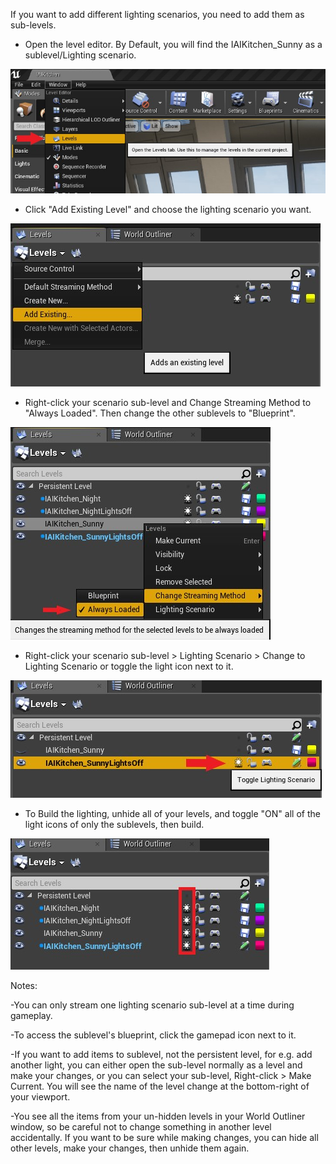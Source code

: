 If you want to add different lighting scenarios, you need to add them as sub-levels. 

* Open the level editor. By Default, you will find the IAIKitchen_Sunny as a sublevel/Lighting scenario.

![](Img/OpenLevelEditor.jpg)

* Click "Add Existing Level" and choose the lighting scenario you want. 

![](Img/AddExistingLevel.jpg)

* Right-click your scenario sub-level and Change Streaming Method to "Always Loaded". Then change the other sublevels to "Blueprint".

![](Img/ChangeStreamingMethod.jpg)

* Right-click your scenario sub-level > Lighting Scenario > Change to Lighting Scenario or toggle the light icon next to it.

![](Img/ToggleLightingScenario.jpg)

* To Build the lighting, unhide all of your levels, and toggle "ON" all of the light icons of only the sublevels, then build. 

![](Img/LightingBuild.jpg)

Notes: 

-You can only stream one lighting scenario sub-level at a time during gameplay. 

-To access the sublevel's blueprint, click the gamepad icon next to it. 

-If you want to add items to sublevel, not the persistent level, for e.g. add another light, you can either open the sub-level normally
as a level and make your changes, or you can select your sub-level, Right-click > Make Current. You will see the name of the level 
change at the bottom-right of your viewport. 

-You see all the items from your un-hidden levels in your World Outliner window, so be careful not to change something in another 
level accidentally.
If you want to be sure while making changes, you can hide all other levels, make your changes, then unhide them again. 
